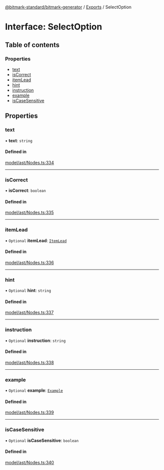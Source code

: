 [@bitmark-standard/bitmark-generator](../API.md) / [Exports](../modules.md) / SelectOption

# Interface: SelectOption

## Table of contents

### Properties

- [text](SelectOption.md#text)
- [isCorrect](SelectOption.md#isCorrect)
- [itemLead](SelectOption.md#itemLead)
- [hint](SelectOption.md#hint)
- [instruction](SelectOption.md#instruction)
- [example](SelectOption.md#example)
- [isCaseSensitive](SelectOption.md#isCaseSensitive)

## Properties

### text

• **text**: `string`

#### Defined in

[model/ast/Nodes.ts:334](https://github.com/getMoreBrain/bitmark-generator/blob/416295c/src/model/ast/Nodes.ts#L334)

___

### isCorrect

• **isCorrect**: `boolean`

#### Defined in

[model/ast/Nodes.ts:335](https://github.com/getMoreBrain/bitmark-generator/blob/416295c/src/model/ast/Nodes.ts#L335)

___

### itemLead

• `Optional` **itemLead**: [`ItemLead`](ItemLead.md)

#### Defined in

[model/ast/Nodes.ts:336](https://github.com/getMoreBrain/bitmark-generator/blob/416295c/src/model/ast/Nodes.ts#L336)

___

### hint

• `Optional` **hint**: `string`

#### Defined in

[model/ast/Nodes.ts:337](https://github.com/getMoreBrain/bitmark-generator/blob/416295c/src/model/ast/Nodes.ts#L337)

___

### instruction

• `Optional` **instruction**: `string`

#### Defined in

[model/ast/Nodes.ts:338](https://github.com/getMoreBrain/bitmark-generator/blob/416295c/src/model/ast/Nodes.ts#L338)

___

### example

• `Optional` **example**: [`Example`](../modules.md#Example)

#### Defined in

[model/ast/Nodes.ts:339](https://github.com/getMoreBrain/bitmark-generator/blob/416295c/src/model/ast/Nodes.ts#L339)

___

### isCaseSensitive

• `Optional` **isCaseSensitive**: `boolean`

#### Defined in

[model/ast/Nodes.ts:340](https://github.com/getMoreBrain/bitmark-generator/blob/416295c/src/model/ast/Nodes.ts#L340)
